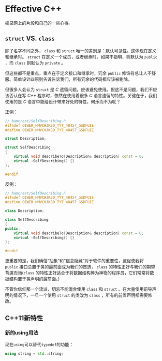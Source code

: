 # Effective C++

摘录网上的片段和自己的一些心得。

## `struct` VS. `class`

除了名字不同之外， `class` 和 `struct` 唯一的差别是：默认可见性。这体现在定义和继承时。 `struct` 在定义一个成员，或者继承时，如果不指明，则默认为 `public` ，而 `class` 则默认为 `private` 。

但这些都不是重点，重点在于定义接口和继承时，冗余 `public` 修饰符总让人不舒服。简单设计四原则告诉告诉我们，所有冗余的代码都应该被剔除。

但很多人会认为 `struct` 是 *C* 遗留问题，应该避免使用。但这不是问题，我们不应该否认在写 *C++* 程序时，依然在使用着很多 *C* 语言遗留的特性。关键在于，我们使用的是 *C* 语言中能给设计带来好处的特性，何乐而不为呢？

正例：

```c++
// hamcrest/SelfDescribing.h
#ifndef OIWER_NMVCHJKSD_TYT_48457_GSDFUIE
#define OIWER_NMVCHJKSD_TYT_48457_GSDFUIE

struct Description;

struct SelfDescribing
{
    virtual void describeTo(Description& description) const = 0;
    virtual ~SelfDescribing() {}
};

#endif
```

反例：

```c++
// hamcrest/SelfDescribing.h
#ifndef OIWER_NMVCHJKSD_TYT_48457_GSDFUIE
#define OIWER_NMVCHJKSD_TYT_48457_GSDFUIE

class Description;

class SelfDescribing
{
public:
    virtual void describeTo(Description& description) const = 0;
    virtual ~SelfDescribing() {}
};

#endif
```

更重要的是，我们确信“抽象”和“信息隐藏”对于软件的重要性，这促使我将 `public` 接口总置于类的最前面成为我们的首选， `class` 的特性正好与我们的期望背道而驰(`class` 的特性正好适合于将数据结构捧为神物的程序员，它们常常将数据结构置于类声明的最前面。)

不管你信仰那一个流派，切忌不能混合使用 `class` 和 `struct` 。在大量使用前导声明的情况下，一旦一个使用 `struct` 的类改为 `class` ，所有的前置声明都需要修改。

## C++11新特性

### 新的using用法

现在`using`可以替代`typedef`的功能：

```c++
using string = std::string;
```
